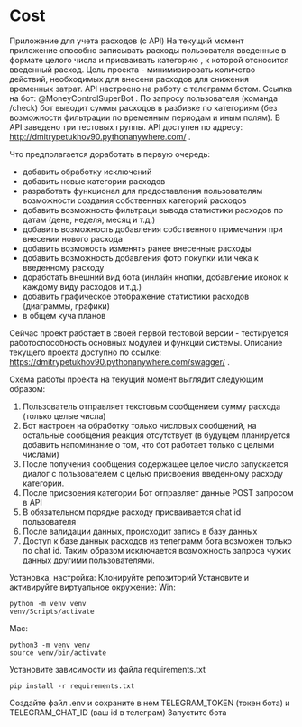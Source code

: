 # Cost
Приложение для учета расходов (с API)
На текущий момент приложение способно записывать расходы пользователя введенные в формате целого числа и присваивать категорию , к которой отсносится введенный расход. Цель проекта - минимизировать количство действий, необходимых для внесени расходов для снижения временных затрат. API настроено на работу с телеграмм ботом. Ссылка на бот: @MoneyControlSuperBot . По запросу пользователя (команда /check) бот выводит суммы расходов в разбивке по категориям (без возможности фильтрации по временным периодам и иным полям). В API заведено три тестовых группы. API доступен по адресу: http://dmitrypetukhov90.pythonanywhere.com/ .

Что предполагается доработать в первую очередь:
* добавить обработку исключений
* добавить новые категории расходов
* разработать функционал для предоставления пользователям возможности создания собственных категорий расходов
* добавить возможность фильтраци вывода статистики расходов по датам (день, неделя, месяц и т.д.)
* добавить возможность добавления собственного примечания при внесении нового расхода
* добавить возмоность изменять ранее внесенные расходы
* добавить возможность добавления фото покупки или чека к введенному расходу
* доработать внешний вид бота (инлайн кнопки, добавление иконок к каждому виду расходов и т.д.)
* добавить графическое отображение статистики расходов (диаграммы, графики)
* в общем куча планов

Сейчас проект работает в своей первой тестовой версии - тестируется работоспособность основных модулей и функций системы. 
Описание текущего проекта доступно по ссылке: https://dmitrypetukhov90.pythonanywhere.com/swagger/ .

Схема работы проекта на текущий момент выглядит следующим образом:
1) Пользователь отправляет текстовым сообщением сумму расхода (только целые числа)
2) Бот настроен на обработку только числовых сообщений, на остальные сообщения реакция отсутствует (в будущем планируется добавить напоминание о том, что бот работает только с целыми числами)
3) После получения сообщения содержащее целое число запускается диалог с пользователем с целью присвоения введенному расходу категории.
4) После присвоения категории Бот отправляет данные POST запросом в API
5) В обязательном порядке расходу присваивается chat id пользователя
6) После валидации данных, происходит запись в базу данных
7) Доступ к базе данных расходов из телеграмм бота возможен только по chat id. Таким образом исключается возможность запроса чужих данных другими пользователями.

Установка, настройка:
Клонируйте репозиторий
Установите и активируйте виртуальное окружение:
Win:
```
python -m venv venv
venv/Scripts/activate
```
Mac:
```
python3 -m venv venv
source venv/bin/activate
```
Установите зависимости из файла requirements.txt
```
pip install -r requirements.txt
```
Создайте файл .env и сохраните в нем TELEGRAM_TOKEN (токен бота) и TELEGRAM_CHAT_ID (ваш id в телеграм)
Запустите бота
